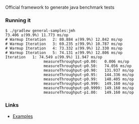 Official framework to generate java benchmark tests

### Running it  

```
$ ./gradlew general-samples:jmh
73.406 ±(99.9%) 11.773 ms/op
# Warmup Iteration   2: 80.884 ±(99.9%) 12.842 ms/op
# Warmup Iteration   3: 69.235 ±(99.9%) 10.787 ms/op
# Warmup Iteration   4: 73.332 ±(99.9%) 12.330 ms/op
# Warmup Iteration   5: 74.131 ±(99.9%) 12.806 ms/op
Iteration   1: 74.549 ±(99.9%) 11.947 ms/op
                 measureThroughput·p0.00:   0.006 ms/op
                 measureThroughput·p0.50:   74.056 ms/op
                 measureThroughput·p0.90:   131.937 ms/op
                 measureThroughput·p0.95:   144.336 ms/op
                 measureThroughput·p0.99:   148.405 ms/op
                 measureThroughput·p0.999:  149.160 ms/op
                 measureThroughput·p0.9999: 149.160 ms/op
                 measureThroughput·p1.00:   149.160 ms/op

```

### Links
* [Examples](https://github.com/melix/jmh-gradle-example/tree/master/src/jmh/java/org/openjdk/jmh/samples)
